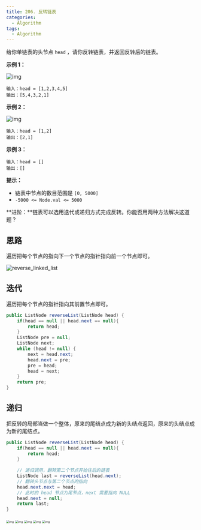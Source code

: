 ```yaml
---
title: 206. 反转链表
categories:
  - Algorithm
tags:
  - Algorithm
---
```


给你单链表的头节点 `head` ，请你反转链表，并返回反转后的链表。

**示例 1：**

![img](https://raw.githubusercontent.com/Traserve/traserve.github.io/main/_posts/algorithm/images/206-1.png)

```
输入：head = [1,2,3,4,5]
输出：[5,4,3,2,1]
```

**示例 2：**

![img](https://raw.githubusercontent.com/Traserve/traserve.github.io/main/_posts/algorithm/images/206-2.jpg)

```
输入：head = [1,2]
输出：[2,1]
```

**示例 3：**

```
输入：head = []
输出：[]
```

 

**提示：**

- 链表中节点的数目范围是 `[0, 5000]`
- `-5000 <= Node.val <= 5000`

 

**进阶：**链表可以选用迭代或递归方式完成反转。你能否用两种方法解决这道题？

## 思路

遍历把每个节点的指向下一个节点的指针指向前一个节点即可。

![reverse_linked_list](https://raw.githubusercontent.com/Traserve/traserve.github.io/main/_posts/algorithm/images/206-3.gif)

## 迭代

遍历把每个节点的指针指向其前置节点即可。

```java
public ListNode reverseList(ListNode head) {
    if(head == null || head.next == null){
        return head;
    }
	ListNode pre = null;
    ListNode next;
    while (head != null) {
        next = head.next;
        head.next = pre;
        pre = head;
        head = next;
    }
    return pre;
}
```

## 递归

把反转的局部当做一个整体，原来的尾结点成为新的头结点返回，原来的头结点成为新的尾结点。

```java
public ListNode reverseList(ListNode head) {
    if(head == null || head.next == null){
        return head;
    }
    
    // 递归调用，翻转第二个节点开始往后的链表
    ListNode last = reverseList(head.next);
    // 翻转头节点与第二个节点的指向
    head.next.next = head;
    // 此时的 head 节点为尾节点，next 需要指向 NULL
    head.next = null;
    return last;
}
```

<img src="https://gblobscdn.gitbook.com/assets%2F-McgKdLMgKGHf9UIOZCM%2Fsync%2Fb9fff89cb1f69f93555c158bee3adce9ca8d7487.jpg?alt=media" alt="img" style="zoom:50%;" />

<img src="https://gblobscdn.gitbook.com/assets%2F-McgKdLMgKGHf9UIOZCM%2Fsync%2Fc244744301acfdaae7b1a26bc92d0d63748ad675.jpg?alt=media" alt="img" style="zoom:50%;" />

<img src="https://gblobscdn.gitbook.com/assets%2F-McgKdLMgKGHf9UIOZCM%2Fsync%2Fbe3eed15a20254b8d77d0f33798da8f9bf081b7b.jpg?alt=media" alt="img" style="zoom:50%;" />

<img src="https://gblobscdn.gitbook.com/assets%2F-McgKdLMgKGHf9UIOZCM%2Fsync%2Fbc1a5fa3257a78014037e2e7370fd6e4c804551a.jpg?alt=media" alt="img" style="zoom:50%;" />

<img src="https://gblobscdn.gitbook.com/assets%2F-McgKdLMgKGHf9UIOZCM%2Fsync%2F69362da6835ca739d63b0b54c2220a5f742dd2c7.jpg?alt=media" alt="img" style="zoom:50%;" />

